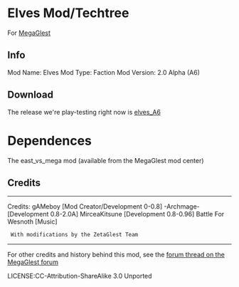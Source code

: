# Elves Mod/Techtree

For [MegaGlest](https://megaglest.org)

## Info

Mod Name: Elves
Mod Type: Faction
Mod Version: 2.0 Alpha (A6)

## Download

The release we're play-testing right now is
[elves_A6](https://github.com/zetaglest/elves-testing/releases/download/A6/elves_A6.7z)

# Dependences

The east_vs_mega mod (available from the MegaGlest mod center)


## Credits

------------------

Credits: gAMeboy [Mod Creator/Development 0-0.8]
	 -Archmage- [Development 0.8-2.0A]
	 MirceaKitsune [Development 0.8-0.96]
	 Battle For Wesnoth [Music]

	 With modifications by the ZetaGlest Team

------------------

For other credits and history behind this mod, see the [forum thread on
the MegaGlest
forum](https://forum.megaglest.org/index.php?topic=3944.0)

LICENSE:CC-Attribution-ShareAlike 3.0 Unported
